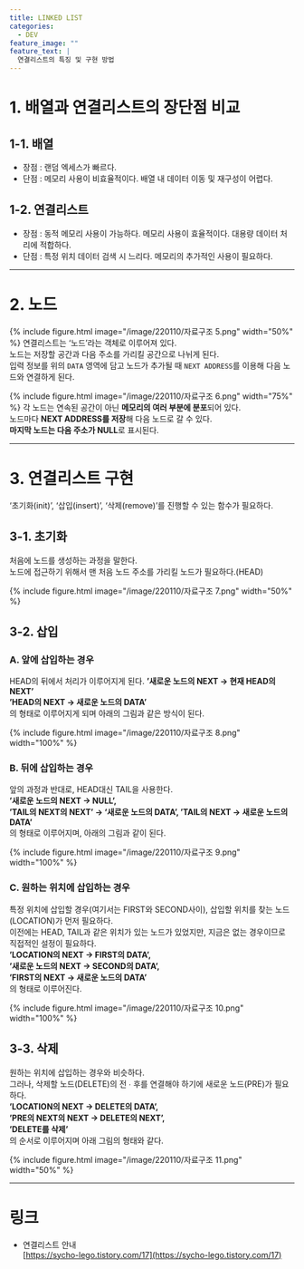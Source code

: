 ```yaml
---
title: LINKED LIST
categories:
  - DEV
feature_image: ""
feature_text: |
  연결리스트의 특징 및 구현 방법
---
```


# 1. 배열과 연결리스트의 장단점 비교

## 1-1. 배열

- 장점 : 랜덤 엑세스가 빠르다.
- 단점 : 메모리 사용이 비효율적이다. 배열 내 데이터 이동 및 재구성이 어렵다.

## 1-2. 연결리스트

- 장점 : 동적 메모리 사용이 가능하다. 메모리 사용이 효율적이다. 대용량 데이터 처리에 적합하다.
- 단점 : 특정 위치 데이터 검색 시 느리다. 메모리의 추가적인 사용이 필요하다.

---

# 2. 노드

{% include figure.html
image="/image/220110/자료구조 5.png" width="50%" %}
연결리스트는 ‘노드’라는 객체로 이루어져 있다.  
노드는 저장할 공간과 다음 주소를 가리킬 공간으로 나뉘게 된다.  
입력 정보를 위의 `DATA` 영역에 담고 노드가 추가될 때 `NEXT ADDRESS`를 이용해 다음 노드와 연결하게 된다.

{% include figure.html
image="/image/220110/자료구조 6.png" width="75%" %}
각 노드는 연속된 공간이 아닌 **메모리의 여러 부분에 분포**되어 있다.  
노드마다 **NEXT ADDRESS를 저장**해 다음 노드로 갈 수 있다.  
**마지막 노드는 다음 주소가 NULL**로 표시된다.

---

# 3. 연결리스트 구현

‘초기화(init)’, ‘삽입(insert)’, ‘삭제(remove)’를 진행할 수 있는 함수가 필요하다.

## 3-1. 초기화

처음에 노드를 생성하는 과정을 말한다.  
노드에 접근하기 위해서 맨 처음 노드 주소를 가리킬 노드가 필요하다.(HEAD)

{% include figure.html
image="/image/220110/자료구조 7.png" width="50%" %}

## 3-2. 삽입

### A. 앞에 삽입하는 경우

HEAD의 뒤에서 처리가 이루어지게 된다.
**’새로운 노드의 NEXT → 현재 HEAD의 NEXT’  
’HEAD의 NEXT → 새로운 노드의 DATA’**  
의 형태로 이루어지게 되며 아래의 그림과 같은 방식이 된다.

{% include figure.html
image="/image/220110/자료구조 8.png" width="100%" %}

### B. 뒤에 삽입하는 경우

앞의 과정과 반대로, HEAD대신 TAIL을 사용한다.  
**’새로운 노드의 NEXT → NULL’,  
’TAIL의 NEXT의 NEXT’ → ‘새로운 노드의 DATA’,
’TAIL의 NEXT → 새로운 노드의 DATA’**  
의 형태로 이루어지며, 아래의 그림과 같이 된다.

{% include figure.html
image="/image/220110/자료구조 9.png" width="100%" %}

### C. 원하는 위치에 삽입하는 경우

특정 위치에 삽입할 경우(여기서는 FIRST와 SECOND사이), 삽입할 위치를 찾는 노드(LOCATION)가 먼저 필요하다.  
이전에는 HEAD, TAIL과 같은 위치가 있는 노드가 있었지만, 지금은 없는 경우이므로 직접적인 설정이 필요하다.  
**’LOCATION의 NEXT → FIRST의 DATA’,  
’새로운 노드의 NEXT → SECOND의 DATA’,  
’FIRST의 NEXT → 새로운 노드의 DATA’**  
의 형태로 이루어진다.

{% include figure.html
image="/image/220110/자료구조 10.png" width="100%" %}

## 3-3. 삭제

원하는 위치에 삽입하는 경우와 비슷하다.  
그러나, 삭제할 노드(DELETE)의 전 ∙ 후를 연결해야 하기에 새로운 노드(PRE)가 필요하다.  
**’LOCATION의 NEXT → DELETE의 DATA’,  
’PRE의 NEXT의 NEXT → DELETE의 NEXT’,  
’DELETE를 삭제’**  
의 순서로 이루어지며 아래 그림의 형태와 같다.

{% include figure.html
image="/image/220110/자료구조 11.png" width="50%" %}

---

# 링크

- 연결리스트 안내  
  [https://sycho-lego.tistory.com/17](https://sycho-lego.tistory.com/17)
